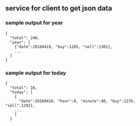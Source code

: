 ## service for client to get json data

### sample output for year
```
{
  "total": 248,
  "year": [
    {"date":20160419, "buy":1285, "sell":1301},
    ...
  ]
}
```

### sample output for today

```
{
  "total": 16,
  "today": [
    {
      "date":20160418, "hour":8, "minute":40, "buy":1276, "sell":1292},
    ...
    ]
  }
```
